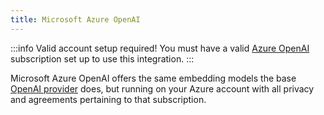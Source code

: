 ```yaml
---
title: Microsoft Azure OpenAI
---
```

:::info Valid account setup required!
You must have a valid [Azure OpenAI](https://azure.microsoft.com/en-us/products/ai-services/openai-service) subscription set up to use this integration.
:::

Microsoft Azure OpenAI offers the same embedding models the base [OpenAI provider](/embedders/openai) does, but running on your Azure account with all privacy and agreements pertaining to that subscription.
